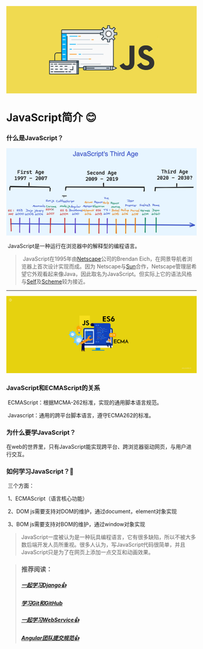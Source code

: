 ![](file_img/js_02.jpeg)



# JavaScript简介 😊



### 什么是JavaScript？

![](file_img/js_06.png)

​		JavaScript是一种运行在浏览器中的解释型的编程语言。

> ​		JavaScript在1995年由[Netscape](https://baike.baidu.com/item/Netscape/2778944)公司的Brendan Eich，在网景导航者浏览器上首次设计实现而成。因为		Netscape与[Sun](https://baike.baidu.com/item/Sun/69463)合作，Netscape管理层希望它外观看起来像Java，因此取名为JavaScript。但实际上它的语法风格与[Self](https://baike.baidu.com/item/Self/4959923)及[Scheme](https://baike.baidu.com/item/Scheme/8379129)较为接近。



------

![](file_img/js07.jpeg)

### JavaScript和ECMAScript的关系

​	ECMAScript：根据MCMA-262标准，实现的通用脚本语言规范。

​	Javascript：通用的跨平台脚本语言，遵守ECMA262的标准。



### 为什么要学JavaScript？

​		在web的世界里，只有JavaScript能实现跨平台、跨浏览器驱动网页，与用户进行交互。



### 如何学习JavaScript？🤔️

​		三个方面：

​				1、ECMAScript（语言核心功能）

​				2、DOM  js需要支持对DOM的维护，通过document，element对象实现

​				3、BOM  js需要支持对BOM的维护，通过window对象实现

> JavaScript一度被认为是一种玩具编程语言，它有很多缺陷，所以不被大多数后端开发人员所重视。很多人认为，写JavaScript代码很简单，并且JavaScript只是为了在网页上添加一点交互和动画效果。









> ### 推荐阅读：
>
> ##### [一起学习Django👍](https://github.com/epover/LearnDjango)
>
> ##### [学习Git和GitHub](https://github.com/epover/Learn_GitHub)
>
> ##### [一起学习WebService👍](https://github.com/epover/WebService) 
>
> ##### **[Angular团队提交规范👍](https://github.com/angular/angular.js/blob/master/DEVELOPERS.md#-git-commit-guidelines)**

